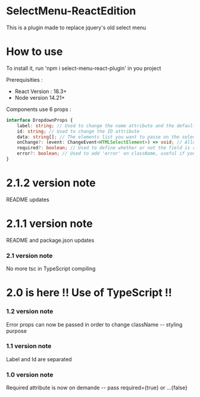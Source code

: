 # SelectMenu-ReactEdition

This is a plugin made to replace jquery's old select menu

# How to use

To install it, run 'npm i select-menu-react-plugin' in you project

Prerequisities :

- React Version : 18.3+
- Node version 14.21+

Components use 6 props :

```TypeScript
interface DropdownProps {
	label: string; // Used to change the name attribute and the default value
	id: string; // Used to change the ID attribute
	data: string[]; // The elements list you want to passe on the select menu
	onChange?: (event: ChangeEvent<HTMLSelectElement>) => void; // Allows you to pass a function to change displayed and used value - optional
	required?: boolean; // Used to define whether or not the field is required to be filed - optional
	error?: boolean; // Used to add 'error' on className, useful if you want to change style - optional
}
```

# 2.1.2 version note

README updates

# 2.1.1 version note

README and package.json updates

### 2.1 version note

No more tsc in TypeScript compiling

# 2.0 is here !! Use of TypeScript !!

### 1.2 version note

Error props can now be passed in order to change className -- styling purpose

### 1.1 version note

Label and Id are separated

### 1.0 version note

Required attribute is now on demande -- pass required={true} or ...{false}
